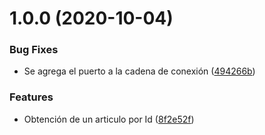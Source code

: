# 1.0.0 (2020-10-04)


### Bug Fixes

* Se agrega el puerto a la cadena de conexión ([494266b](https://github.com/mittaus/blog-demo/commit/494266bd2438f21ff71261d86301292c3e6264ff))


### Features

* Obtención de un articulo por Id ([8f2e52f](https://github.com/mittaus/blog-demo/commit/8f2e52f098f93761af9cb682eee91c58fbe156e8))
